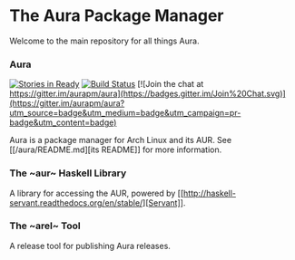 The Aura Package Manager
========================

Welcome to the main repository for all things Aura.

### Aura

[![Stories in Ready](https://badge.waffle.io/aurapm/aura.png?label=ready&title=Ready)](https://waffle.io/aurapm/aura)
[![Build Status](https://travis-ci.org/aurapm/aura.svg?branch=master)](https://travis-ci.org/aurapm/aura)
[![Join the chat at https://gitter.im/aurapm/aura](https://badges.gitter.im/Join%20Chat.svg)](https://gitter.im/aurapm/aura?utm_source=badge&utm_medium=badge&utm_campaign=pr-badge&utm_content=badge)

Aura is a package manager for Arch Linux and its AUR.
See [[/aura/README.md][its README]] for more information.

### The ~aur~ Haskell Library

A library for accessing the AUR, powered by [[http://haskell-servant.readthedocs.org/en/stable/][Servant]].

### The ~arel~ Tool

A release tool for publishing Aura releases.
